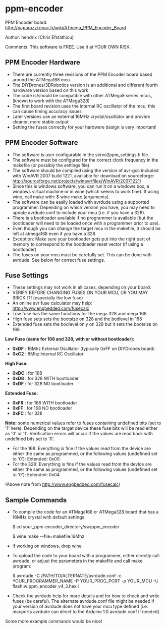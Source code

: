 ppm-encoder
===========

PPM Encoder board: http://paparazzi.enac.fr/wiki/ATmega_PPM_Encoder_Board

Author: hendrix (Chris Efstathiou)

Comments:  This software is FREE. Use it at YOUR OWN RISK.

PPM Encoder Hardware
--------------------
  - There are currently three revisions of the PPM Encoder board based around the ATMega168 mcu
  - The DIYDrones/3DRobotics version is an additional and different fourth hardware version based on this work
  - The code is/should be compatible with other ATMega8 series mcus, (known to work with the ATMega328)
  - The first board revision uses the internal RC oscillator of the mcu; this can cause timing accuracy issues
  - Later versions use an external 16MHz crystal/oscillator and provide cleaner, more stable output
  - Setting the fuses correctly for your hardware design is very important!

PPM Encoder Software
--------------------
  - The software is user configurable in the servo2ppm_settings.h file.
  - The software must be configured for the correct clock frequency in the makefile (or possibly the settings file).
  - The software should be compiled using the version of avr-gcc included with WinAVR 2007 build 1221, available for download on sourceforge: http://sourceforge.net/projects/winavr/files/WinAVR/20071221/
  - Since this is windows software, you can run it on a windows box, a windows virtual machine or in wine (which seems to work fine). If using wine, call make with: $ wine make (arguments).
  - The software can be easily loaded with avrdude using a supported programmer. Depending on which version you have, you may need to update avrdude.conf to include your mcu (i.e. if you have a 328).
  - There is a bootloader available if no programmer is available (but the bootloader will need to be loaded once with a programmer prior to use).
  - Even though you can change the target mcu in the makefile, it should be left at atmega168 even if you have a 328.
  - Exception: Make sure your bootloader gets put into the right part of memory to correspond to the bootloader reset vector (if using a bootloader)
  - The fuses on your mcu must be carefully set. This can be done with avrdude. See below for correct fuse settings.

Fuse Settings
-------------
  - These settings may not work in all cases, depending on your board.
  - VERIFY BEFORE CHANGING FUSES ON YOUR MCU, OR YOU MAY BRICK IT! (especially the low fuse)
  - An online avr fuse calculator may help: http://www.engbedded.com/fusecalc
  - Low fuse has the same functions for the mega 328 and mega 168
  - High fuse sets sets the bootsize on 328 and the bodlevel in 168
  - Extended fuse sets the bodlevel only on 328 but it sets the bootsize on 168

**Low Fuse (same for 168 and 328, with or without bootloader):**
  - **0xDF** : 16Mhz External Oscillator (typically 0xFF on DIYDrones board)
  - **0xC2** : 8Mhz Internal RC Oscillator

**High Fuse:**
  - **0xDC** : for 168
  - **0xD8** : for 328 WITH bootloader
  - **0xDF** : for 328 NO bootloader

**Extended Fuse:**
  - **0xF8** : for 168 WITH bootloader
  - **0xFF** : for 168 NO bootloader
  - **0xFC** : for 328

**Note:** some numerical values refer to fuses containing undefined bits (set to '1' here). Depending on the target device these fuse bits will be read either as '0' or '1'. Verification errors will occur if the values are read back with undefined bits set to '0'.
 - For the 168: Everything is fine if the values read from the device are either the same as programmed, or the following values (undefined set to '0'): Extended: 0x00.
 - For the 328: Everything is fine if the values read from the device are either the same as programmed, or the following values (undefined set to '0'): Extended: 0x04

(Above note from http://www.engbedded.com/fusecalc)

Sample Commands
---------------
 - To compile the code for an ATMega168 or ATMega328 board that has a 16MHz crystal with default settings:
   
    $ cd your_ppm-encoder_directory/sw/ppm_encoder

    $ wine make --file=makefile.16Mhz

 - If working on windows, drop wine
 - To upload the code to your board with a programmer, either directly call avrdude, or adjust the parameters in the makefile and call make program:

    $ avrdude -C /PATH/TO/ALTERNATE/avrdude.conf -c YOUR_PROGRAMMER_NAME -P YOUR_PROG_PORT -p YOUR_MCU -U flash:w:ppm_encoder_v4_3.hex:i

 - Check the avrdude help for more details and for how to check and write fuses (be careful). The alternate avrdude.conf file might be needed if your version of avrdude does not have your mcu type defined (i.e. macports avrdude can direct to the Arduino 1.0 avrdude.conf if needed)

Some more example commands would be nice!
